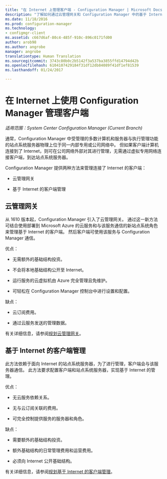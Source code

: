 ```yaml
---
title: "在 Internet 上管理客户端 - Configuration Manager | Microsoft Docs"
description: "了解如何通过云管理网关和 Configuration Manager 中的基于 Internet 的客户端管理来管理客户端。"
ms.date: 11/18/2016
ms.prod: configuration-manager
ms.technology:
- configmgr-client
ms.assetid: c667d6af-80c4-485f-910c-896c0171fd00
author: arob98
ms.author: angrobe
manager: angrobe
translationtype: Human Translation
ms.sourcegitcommit: 3743c80b0c2b5142f3a537ba3855ffd14794d42b
ms.openlocfilehash: 6104107429184f31df12db84089f41df1ef81539
ms.lasthandoff: 01/24/2017

---
```


# <a name="manage-clients-on-the-internet-with-configuration-manager"></a>在 Internet 上使用 Configuration Manager 管理客户端

*适用范围：System Center Configuration Manager (Current Branch)*

通常，Configuration Manager 中受管理的多数计算机和服务器与执行管理功能的站点系统服务器物理上位于同一内部专用或公司网络中。 但如果客户端计算机连接到了 Internet，则可在公司网络外部对其进行管理，无需通过虚拟专用网络连接客户端，到达站点系统服务器。

Configuration Manager 提供两种方法来管理连接了 Internet 的客户端：

-   云管理网关

-   基于 Internet 的客户端管理

## <a name="cloud-management-gateway"></a>云管理网关

从 1610 版本起，Configuration Manager 引入了云管理网关。 通过这一新方法可结合使用部署到 Microsoft Azure 的云服务和与该服务通信的新站点系统角色来管理基于 Internet 的客户端。 然后客户端可使用该服务与 Configuration Manager 通信。

优点：

-   无需额外的基础结构投资。

-   不会将本地基础结构公开至 Internet。

-   运行服务的云虚拟机由 Azure 完全管理且免维护。

-   可轻松在 Configuration Manager 控制台中进行设置和配置。

缺点：

-   云订阅费用。

-   通过云服务发送的管理数据。

有关详细信息，请参阅[规划云管理网关](plan-cloud-management-gateway.md)。

## <a name="internet-based-client-management"></a>基于 Internet 的客户端管理

此方法依赖于面向 Internet 的站点系统服务器，为了进行管理，客户端会与该服务器通信。 此方法要求配置客户端和站点系统服务器，实现基于 Internet 的管理。

优点：

-   无云服务依赖关系。

-   无与云订阅关联的费用。

-   可完全控制提供服务的服务器和角色。

缺点：

-   需要额外的基础结构投资。

-   额外基础结构的日常管理费用和运营费用。

-   必须向 Internet 公开基础结构。

有关详细信息，请参阅[规划基于 Internet 的客户端管理](plan-internet-based-client-management.md)。

